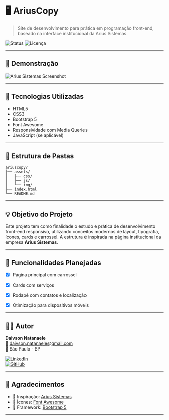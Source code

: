 # 🖥️ AriusCopy

> Site de desenvolvimento para prática em programação front-end, baseado na interface institucional da Arius Sistemas.

![Status](https://img.shields.io/badge/status-em%20desenvolvimento-yellow)
![Licença](https://img.shields.io/badge/licença-MIT-blue)

---

## 📸 Demonstração

![Arius Sistemas Screenshot](./assets/img/screenshot.png)

---

## 🧩 Tecnologias Utilizadas

- HTML5
- CSS3
- Bootstrap 5
- Font Awesome
- Responsividade com Media Queries
- JavaScript (se aplicável)

---

## 📁 Estrutura de Pastas

```plaintext
ariuscopy/
├── assets/
│   ├── css/
│   ├── js/
│   └── img/
├── index.html
└── README.md
```

---

## 💡 Objetivo do Projeto

Este projeto tem como finalidade o estudo e prática de desenvolvimento front-end responsivo, utilizando conceitos modernos de layout, tipografia, ícones, cards e carrossel. A estrutura é inspirada na página institucional da empresa **Arius Sistemas**.

---

## 🚀 Funcionalidades Planejadas

- [x] Página principal com carrossel
- [x] Cards com serviços
- [x] Rodapé com contatos e localização
- [x] Otimização para dispositivos móveis


---

## 👨‍💻 Autor

**Daivson Natanaele**  
📧 daivson.natanaele@gmail.com  
📍 São Paulo - SP

[![LinkedIn](https://img.shields.io/badge/LinkedIn-Daivson%20Natanaele-blue?style=flat-square&logo=linkedin)](https://www.linkedin.com/in/seu-perfil)  
[![GitHub](https://img.shields.io/badge/GitHub-daivsonnatanaele-000?style=flat-square&logo=github)](https://github.com/seuusuario)

---

## 🙌 Agradecimentos

- 🎯 Inspiração: [Arius Sistemas](https://arius.com.br)
- 🎨 Ícones: [Font Awesome](https://fontawesome.com)
- 🧩 Framework: [Bootstrap 5](https://getbootstrap.com)

---
